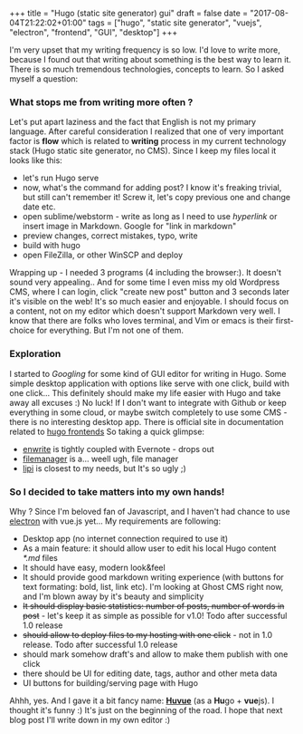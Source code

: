 +++
title = "Hugo (static site generator) gui"
draft = false
date = "2017-08-04T21:22:02+01:00"
tags = ["hugo", "static site generator", "vuejs", "electron", "frontend", "GUI", "desktop"]
+++

I'm very upset that my writing frequency is so low. I'd love to write more, because I found out that writing about something is the best way to learn it. There is so much tremendous technologies, concepts to learn. So I asked myself a question:

### What stops me from writing more often ?

Let's put apart laziness and the fact that English is not my primary language. After careful consideration I realized that one of very important factor is **flow** which is related to **writing** process in my current technology stack (Hugo static site generator, no CMS). Since I keep my files local it looks like this:
* let's run Hugo serve
* now, what's the command for adding post? I know it's freaking trivial, but still can't remember it! Screw it, let's copy previous one and change date etc.
* open sublime/webstorm - write as long as I need to use *hyperlink* or insert image in Markdown. Google for "link in markdown"
* preview changes, correct mistakes, typo, write
* build with hugo
* open FileZilla, or other WinSCP and deploy

Wrapping up - I needed 3 programs (4 including the browser:). It doesn't sound very appealing.. And for some time I even miss my old Wordpress CMS, where I can login, click "create new post" button and 3 seconds later it's visible on the web! It's so much easier and enjoyable. I should focus on a content, not on my editor which doesn't support Markdown very well. I know that there are folks who loves terminal, and Vim or emacs is their first-choice for everything. But I'm not one of them.

### Exploration
I started to *Googling* for some kind of GUI editor for writing in Hugo. Some simple desktop application with options like serve with one click, build with one click... This definitely should make my life easier with Hugo and take away all excuses :) No luck! If I don't want to integrate with Github or keep everything in some cloud, or maybe switch completely to use some CMS - there is no interesting desktop app. 
There is official site in documentation related to [hugo frontends](https://gohugo.io/tools/frontends/)
So taking a quick glimpse: 

* [enwrite](https://github.com/zzamboni/enwrite) is tightly coupled with Evernote - drops out
* [filemanager](https://github.com/hacdias/filemanager) is a... weell ugh, file manager
* [lipi](https://github.com/SohanChy/Lipi) is closest to my needs, but It's so ugly ;)

### So I decided to take matters into my own hands!
Why ? Since I'm beloved fan of Javascript, and I haven't had chance to use [electron](https://electron.atom.io) with vue.js yet... My requirements are following:

* Desktop app (no internet connection required to use it)
* As a main feature: it should allow user to edit his local Hugo content *\*.md* files
* It should have easy, modern look&feel
* It should provide good markdown writing experience (with buttons for text formating: bold, list, link etc). I'm looking at Ghost CMS right now, and I'm blown away by it's beauty and simplicity
* ~~It should display basic statistics: number of posts, number of words in post~~  - let's keep it as simple as possible for v1.0! Todo after successful 1.0 release
* ~~should allow to deploy files to my hosting with one click~~ - not in 1.0 release. Todo after successful 1.0 release
* should mark somehow draft's and allow to make them publish with one click
* there should be UI for editing date, tags, author and other meta data
* UI buttons for building/serving page with Hugo


Ahhh, yes. And I gave it a bit fancy name: **[Huvue](http://https://github.com/czytelny/huvue)** (as a **Hu**go + **vue**js). I thought it's funny :) 
It's just on the beginning of the road. I hope that next blog post I'll write down in my own editor :)
